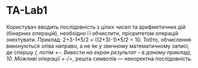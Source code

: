 # TA-Lab1
Користувач вводить послідовність з цілих чисел та арифметичних дій
(бінарних операцій), необхідно її обчислити, пріоритетом операцій знехтувати.
Приклад: 2+3-1*5/2 = ((2+3)-1)*5/2 = 10. Тобто, обчислення виконуються зліва
направо, а не як у звичному математичному записі, де спершу */, потім +-. Вивести
на екран результат – в даному прикладі, 10. Можливі операції +-*/=, решта символів
— некоректна послідовність.
